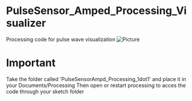 # PulseSensor_Amped_Processing_Visualizer
Processing code for pulse wave visualization
![Picture](https://github.com/WorldFamousElectronics/PulseSensor_Amped_Processing_Visualizer/blob/master/ScreenShot.png)


# Important
Take the folder called 'PulseSensorAmpd_Processing_1dot1' and place it in your
Documents/Processing 
Then open or restart processing to acces the code through your sketch folder
